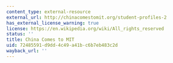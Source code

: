 ```yaml
---
content_type: external-resource
external_url: http://chinacomestomit.org/student-profiles-2
has_external_license_warning: true
license: https://en.wikipedia.org/wiki/All_rights_reserved
status: ''
title: China Comes to MIT
uid: 72485591-d9dd-4c49-a41b-c6b7eb483c2d
wayback_url: ''
---
```


